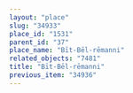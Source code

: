 ```yaml
---
layout: "place"
slug: "34933"
place_id: "1531"
parent_id: "37"
place_name: "Bīt-Bēl-rēmanni"
related_objects: "7481"
title: "Bīt-Bēl-rēmanni"
previous_item: "34936"
---
```

